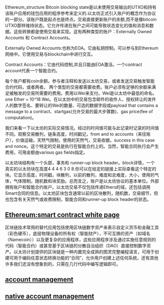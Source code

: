 Ethereum_structure
Bitcoin blocking state是以未使用交易输出的UTXO和持有该账户应用的钱包应用的程序参考来定义的.以太坊正式引入账户的概念作为协议的一部分。该账户既是起点也是终点。交易直接更新账户的余额,而不是像bitcoin UTXO那样维持状态。它允许传递在账户之间可能导致状态变化的值和消息和数据。这些转换都是使用交易来实现。这有两种类型的账户：Externally Owned Accounts 和 Contract Accounts。

Externally Owned Accounts:也称为EOA。它由私钥控制。可以参与到Ethereum网络中。它使用交易与blockchain中进行交互。

Contract Accounts：它由代码控制,并且只能由EOA激活。一个contract account代表一个智能合约。

每个账户都有coin余额。参与者注释和发送以太坊交易，或者发送交易触发智能合约代码，或者两者。 两个类型的交易都需要收费。账户必须有足够的余额来满足被触发的交易所需要的费用。费用以Wei来支付。Wei是以太坊中最低的命名。one Ether = 10^18 Wei。在以太坊中的交易包含邮件的收件人、授权转让的发件人的数字签名、要转让的Wei的数量、可选的数据字段或payload that contains a message to a contract、startgas(允许交易的最大步骤数)、gas price(fee of computation)。

我们来看一下以太坊的实际交易情况。经过的时间值可能与此记录时记录的时间值不同。观察交易散列，链条高度，时间戳记，from and to accounts（来往账户），价值运输，天然气限制，使用的天然气，交易收据，success in this case and nonce。这个特定的交易是执行在智能合约上的。当然，智能合同执行会产生费用，可用金额由various gas fields指定。

以太坊块结构有一个头部，事务和 runner-up block header。block详情，一个真实的以太坊块在高度4 4 4 6 3 0 8.你可以在给定的链接上实际查看这个特定的块。它显示高度，时间戳，块散列，以前的散列，难度和总难度，大小，使用的气体，气体限制，随机数和块奖励。总而言之，账户是以太坊协议的基本单位。外部拥有账户和智能合约账户。以太坊交易不仅包括传递Ethers的域，还包括调用Smart合同的信息。以太坊区块包含通常以前的区块散列，随机数，交易细节，但也包含有关天然气或收费限制，智能合同和runner-up block header的状态。

## [Ethereum:smart contract white page](https://github.com/ethereum/wiki/wiki/White-Paper)
区块链技术常用的替代应用包括使用区块链数字资产来表示自定义货币和金融工具（彩色硬币），底层物理设备的所有权（智能财产），不可互换的资产（如域名（Namecoin））以及更复杂的应用程序，这些应用程序涉及通过实施任意规则的代码（智能合约）或甚至基于区块链的分散自治组织（DAO）直接控制数字资产。以太坊计划提供的区块链是一种内置完全成熟的图灵完整编程语言，可用于创建可用于编码任意状态转换功能的“合同”，允许用户创建上述任何系统，还有其他许多我们还没有想象到的，只需在几行代码中编写逻辑即可。

## [account management](http://ethdocs.org/en/latest/account-management.html)

## [native account management](https://github.com/ethereum/go-ethereum/wiki/Native:-Account-management)


